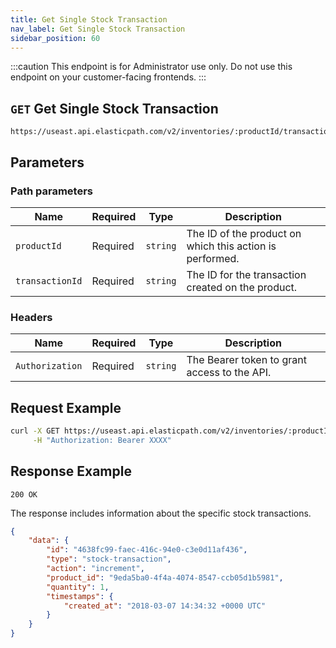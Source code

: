 ```yaml
---
title: Get Single Stock Transaction
nav_label: Get Single Stock Transaction
sidebar_position: 60
---
```


:::caution
This endpoint is for Administrator use only. Do not use this endpoint on your customer-facing frontends.
:::

## `GET` Get Single Stock Transaction

```http
https://useast.api.elasticpath.com/v2/inventories/:productId/transactions/:transactionId
```

## Parameters

### Path parameters

| Name            | Required | Type     | Description                                              |
| --------------- | -------- | -------- | -------------------------------------------------------- |
| `productId`     | Required | `string` | The ID of the product on which this action is performed. |
| `transactionId` | Required | `string` | The ID for the transaction created on the product.       |

### Headers

| Name            | Required | Type     | Description                                  |
| --------------- | -------- | -------- | -------------------------------------------- |
| `Authorization` | Required | `string` | The Bearer token to grant access to the API. |


## Request Example

```bash
curl -X GET https://useast.api.elasticpath.com/v2/inventories/:productId/transactions/:transactionId \
     -H "Authorization: Bearer XXXX"
```

## Response Example

`200 OK`

The response includes information about the specific stock transactions.

```json
{
    "data": {
        "id": "4638fc99-faec-416c-94e0-c3e0d11af436",
        "type": "stock-transaction",
        "action": "increment",
        "product_id": "9eda5ba0-4f4a-4074-8547-ccb05d1b5981",
        "quantity": 1,
        "timestamps": {
            "created_at": "2018-03-07 14:34:32 +0000 UTC"
        }
    }
}
```
